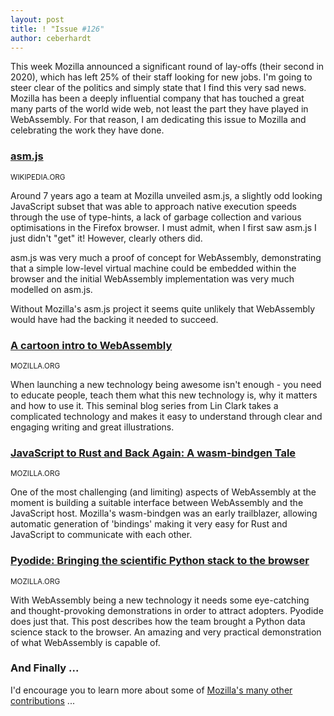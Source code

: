 ```yaml
---
layout: post
title: ! "Issue #126"
author: ceberhardt
---
```


This week Mozilla announced a significant round of lay-offs (their second in 2020), which has left 25% of their staff looking for new jobs. I'm going to steer clear of the politics and simply state that I find this very sad news. Mozilla has been a deeply influential company that has touched a great many parts of the world wide web, not least the part they have played in WebAssembly. For that reason, I am dedicating this issue to Mozilla and celebrating the work they have done.

### [asm.js](https://en.wikipedia.org/wiki/Asm.js)

<small>WIKIPEDIA.ORG</small>

Around 7 years ago a team at Mozilla unveiled asm.js, a slightly odd looking JavaScript subset that was able to approach native execution speeds through the use of type-hints, a lack of garbage collection and various optimisations in the Firefox browser. I must admit, when I first saw asm.js I just didn't "get" it! However, clearly others did.

asm.js was very much a proof of concept for WebAssembly, demonstrating that a simple low-level virtual machine could be embedded within the browser and the initial WebAssembly implementation was very much modelled on asm.js.

Without Mozilla's asm.js project it seems quite unlikely that WebAssembly would have had the backing it needed to succeed.

### [A cartoon intro to WebAssembly](https://hacks.mozilla.org/2017/02/a-cartoon-intro-to-webassembly/)

<small>MOZILLA.ORG</small>

When launching a new technology being awesome isn't enough - you need to educate people, teach them what this new technology is, why it matters and how to use it. This seminal blog series from Lin Clark takes a complicated technology and makes it easy to understand through clear and engaging writing and great illustrations. 

### [JavaScript to Rust and Back Again: A wasm-bindgen Tale](https://hacks.mozilla.org/2018/04/javascript-to-rust-and-back-again-a-wasm-bindgen-tale/)

<small>MOZILLA.ORG</small>

One of the most challenging (and limiting) aspects of WebAssembly at the moment is building a suitable interface between WebAssembly and the JavaScript host. Mozilla's wasm-bindgen was an early trailblazer, allowing automatic generation of 'bindings' making it very easy for Rust and JavaScript to communicate with each other.

### [Pyodide: Bringing the scientific Python stack to the browser](https://hacks.mozilla.org/2019/04/pyodide-bringing-the-scientific-python-stack-to-the-browser/)

<small>MOZILLA.ORG</small>

With WebAssembly being a new technology it needs some eye-catching and thought-provoking demonstrations in order to attract adopters. Pyodide does just that. This post describes how the team brought a Python data science stack to the browser. An amazing and very practical demonstration of what WebAssembly is capable of.

### And Finally ...

I'd encourage you to learn more about some of [Mozilla's many other contributions](https://medium.com/young-coder/mozilla-the-greatest-tech-company-left-behind-9e912098a0e1) ...